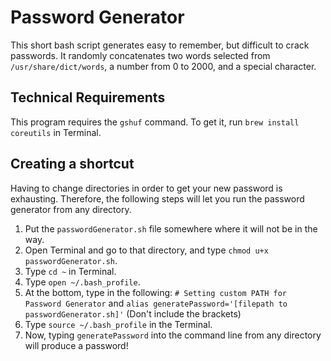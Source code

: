 # Password Generator
This short bash script generates easy to remember, but difficult to crack passwords. It randomly concatenates two words selected from `/usr/share/dict/words`, a number from 0 to 2000, and a special character. 

## Technical Requirements
This program requires the `gshuf` command. To get it, run `brew install coreutils` in Terminal.

## Creating a shortcut
Having to change directories in order to get your new password is exhausting. Therefore, the following steps will let you run the password generator from any directory.
1. Put the `passwordGenerator.sh` file somewhere where it will not be in the way.
1. Open Terminal and go to that directory, and type `chmod u+x passwordGenerator.sh`.
1. Type `cd ~` in Terminal.
1. Type `open ~/.bash_profile`.
1. At the bottom, type in the following: `# Setting custom PATH for Password Generator` and `alias generatePassword='[filepath to passwordGenerator.sh]'` (Don't include the brackets)
1. Type `source ~/.bash_profile` in the Terminal.
1. Now, typing `generatePassword` into the command line from any directory will produce a password!
